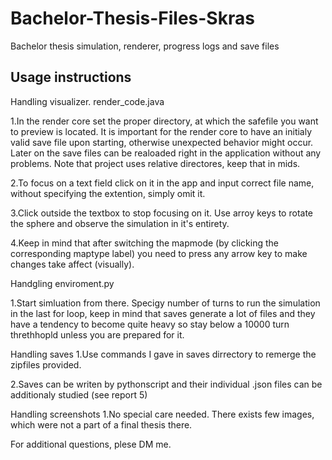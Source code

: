 # Bachelor-Thesis-Files-Skras
 Bachelor thesis simulation, renderer, progress logs and save files

## Usage instructions
Handling visualizer. render_code.java

1.In the render core set the proper directory, at which the safefile you want to preview is located. It is important for the render core to have an initialy valid save file upon starting, otherwise unexpected behavior might occur. Later on the save files can be realoaded right in the application without any problems. Note that project uses relative directores, keep that in mids.

2.To focus on a text field click on it in the app and input correct file name, without specifying the extention, simply omit it.

3.Click outside the textbox to stop focusing on it. Use arroy keys to rotate the sphere and observe the simulation in it's entirety.

4.Keep in mind that after switching the mapmode (by clicking the corresponding maptype label) you need to press any arrow key to make changes take affect (visually).

Handgling enviroment.py

1.Start simluation from there. Specigy number of turns to run the simulation in the last for loop, keep in mind that saves generate a lot of files and they have a tendency to become quite heavy so stay below a 10000 turn threthhopld unless you are prepared for it.

Handling saves
1.Use commands I gave in saves dirrectory to remerge the zipfiles provided.

2.Saves can be writen by pythonscript and their individual .json files can be additionaly studied (see report 5)

Handling screenshots
1.No special care needed. There exists few images, which were not a part of a final thesis there.

For additional questions, plese DM me.
